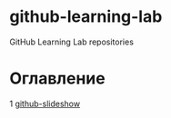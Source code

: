 # github-learning-lab
GitHub Learning Lab repositories

# Оглавление
1 [github-slideshow](DS-PRO-PIT/github-slideshow)
